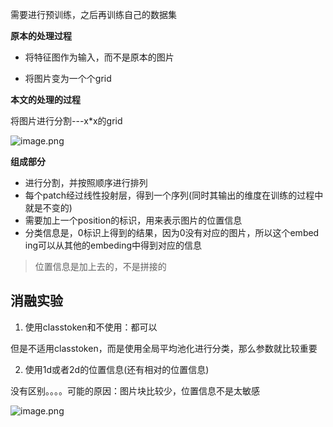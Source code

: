 需要进行预训练，之后再训练自己的数据集

**原本的处理过程**

- 将特征图作为输入，而不是原本的图片

- 将图片变为一个个grid

**本文的处理的过程**

将图片进行分割---x*x的grid

![image.png](https://s2.loli.net/2022/11/15/TqKiGxC3n5g2ID1.png)

**组成部分**

- 进行分割，并按照顺序进行排列
- 每个patch经过线性投射层，得到一个序列(同时其输出的维度在训练的过程中就是不变的)
- 需要加上一个position的标识，用来表示图片的位置信息
- 分类信息是，0标识上得到的结果，因为0没有对应的图片，所以这个embed ing可以从其他的embeding中得到对应的信息

> 位置信息是加上去的，不是拼接的

## 消融实验

1. 使用classtoken和不使用：都可以

但是不适用classtoken，而是使用全局平均池化进行分类，那么参数就比较重要

2. 使用1d或者2d的位置信息(还有相对的位置信息)

没有区别。。。。可能的原因：图片块比较少，位置信息不是太敏感

![image.png](https://s2.loli.net/2022/11/15/eWQwuX9kZjAb4RB.png)